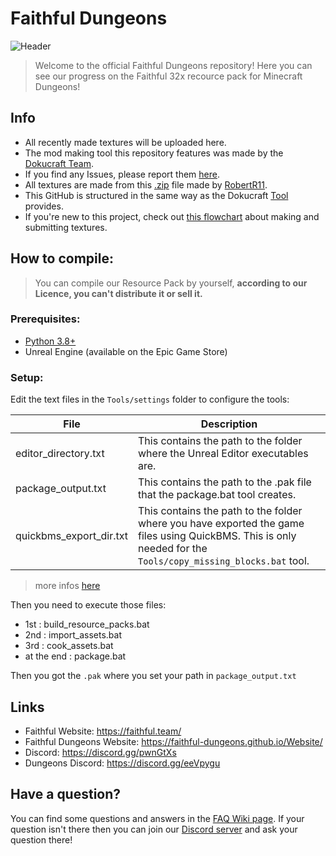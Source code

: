 # Faithful Dungeons
![Header](https://raw.githubusercontent.com/Faithful-Dungeons/Website/master/image/banner/banner.png)
> Welcome to the official Faithful Dungeons repository! Here you can see our progress on the Faithful 32x recource pack for Minecraft Dungeons!

## Info
- All recently made textures will be uploaded here.
- The mod making tool this repository features was made by the [Dokucraft Team](https://github.com/Dokucraft).
- If you find any Issues, please report them [here](https://github.com/Faithful-Dungeons/Resource-Pack/issues). 
- All textures are made from this [.zip](https://www.mediafire.com/file/38edw7s7rrf9lji/Content.zip/file) file made by [RobertR11](https://github.com/RobertRR11).
- This GitHub is structured in the same way as the Dokucraft [Tool](https://github.com/Dokucraft/Dungeons-Mod-Kit) provides.
- If you're new to this project, check out [this flowchart](https://cdn.discordapp.com/attachments/716484045118373979/722080330860986429/Untitled_Diagram.png) about making and submitting textures.

## How to compile:
> You can compile our Resource Pack by yourself, **according to our Licence, you can't distribute it or sell it.**

### Prerequisites:
- [Python 3.8+](https://www.microsoft.com/en-us/p/python-38/9mssztt1n39l?activetab=pivot:overviewtab)
- Unreal Engine (available on the Epic Game Store)

### Setup:
Edit the text files in the `Tools/settings` folder to configure the tools:

| File | Description |
| -------- | -------- |
| editor_directory.txt     | This contains the path to the folder where the Unreal Editor executables are.     |
| package_output.txt     | This contains the path to the .pak file that the package.bat tool creates.     |
| quickbms_export_dir.txt     | This contains the path to the folder where you have exported the game files using QuickBMS. This is only needed for the `Tools/copy_missing_blocks.bat` tool.     |
> more infos [here](https://github.com/Dokucraft/Dungeons-Mod-Kit)

Then you need to execute those files: 
- 1st : build_resource_packs.bat
- 2nd : import_assets.bat
- 3rd : cook_assets.bat
- at the end : package.bat

Then you got the `.pak` where you set your path in `package_output.txt`

## Links
- Faithful Website: https://faithful.team/
- Faithful Dungeons Website: https://faithful-dungeons.github.io/Website/
- Discord: https://discord.gg/pwnGtXs
- Dungeons Discord: https://discord.gg/eeVpygu

## Have a question?
You can find some questions and answers in the [FAQ Wiki page](https://github.com/Faithful-Dungeons/Resource-Pack/wiki/FAQ). If your question isn't there then you can join our [Discord server](https://discord.gg/eeVpygu) and ask your question there!
